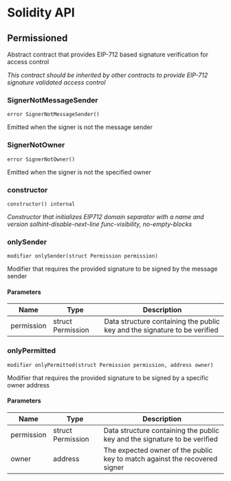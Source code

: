 # Solidity API

## Permissioned

Abstract contract that provides EIP-712 based signature verification for access control

_This contract should be inherited by other contracts to provide EIP-712 signature validated access control_

### SignerNotMessageSender

```solidity
error SignerNotMessageSender()
```

Emitted when the signer is not the message sender

### SignerNotOwner

```solidity
error SignerNotOwner()
```

Emitted when the signer is not the specified owner

### constructor

```solidity
constructor() internal
```

_Constructor that initializes EIP712 domain separator with a name and version
solhint-disable-next-line func-visibility, no-empty-blocks_

### onlySender

```solidity
modifier onlySender(struct Permission permission)
```

Modifier that requires the provided signature to be signed by the message sender

#### Parameters

| Name | Type | Description |
| ---- | ---- | ----------- |
| permission | struct Permission | Data structure containing the public key and the signature to be verified |

### onlyPermitted

```solidity
modifier onlyPermitted(struct Permission permission, address owner)
```

Modifier that requires the provided signature to be signed by a specific owner address

#### Parameters

| Name | Type | Description |
| ---- | ---- | ----------- |
| permission | struct Permission | Data structure containing the public key and the signature to be verified |
| owner | address | The expected owner of the public key to match against the recovered signer |

